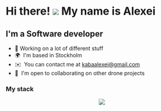 Hi there! ![](https://user-images.githubusercontent.com/18350557/176309783-0785949b-9127-417c-8b55-ab5a4333674e.gif) My name is Alexei
===================================================================================================================================

I'm a Software developer
------------------

* 🔭 Working on a lot of different stuff
* 🌍  I'm based in Stockholm
* ✉️  You can contact me at [kabaalexei@gmail.com](mailto:kabaalexei@gmail.com)
* 🤝  I'm open to collaborating on other drone projects
### My stack


<p align="center">
  <a href="https://skillicons.dev">
    <img src="https://skillicons.dev/icons?i=js,ts,react,redux,git,vue,html,css,sass,node,express,mongodb,docker,render,materialui,bootstrap,figma" />
  </a>
</p>
